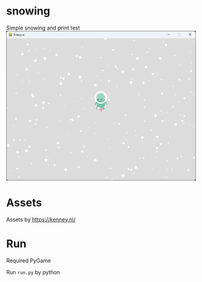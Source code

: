 # snowing
Simple snowing and print test
![Game](screenshoot.png)

# Assets
Assets by https://kenney.nl/

# Run
Required PyGame

Run `run.py` by python
